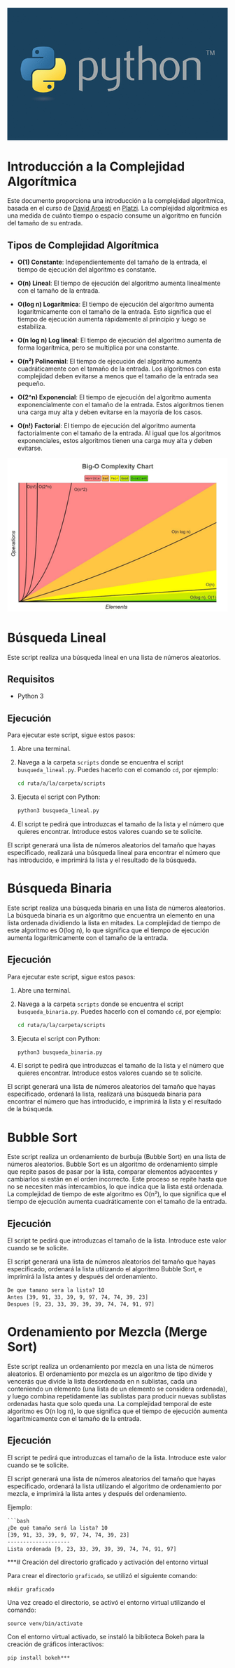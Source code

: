![Python Logo](./readme_img/python.png)

# Introducción a la Complejidad Algorítmica

Este documento proporciona una introducción a la complejidad algorítmica, basada en el curso de [David Aroesti](https://github.com/jdaroesti) en [Platzi](https://platzi.com). La complejidad algorítmica es una medida de cuánto tiempo o espacio consume un algoritmo en función del tamaño de su entrada.

## Tipos de Complejidad Algorítmica

- **O(1) Constante**: Independientemente del tamaño de la entrada, el tiempo de ejecución del algoritmo es constante.

- **O(n) Lineal**: El tiempo de ejecución del algoritmo aumenta linealmente con el tamaño de la entrada.

- **O(log n) Logarítmica**: El tiempo de ejecución del algoritmo aumenta logarítmicamente con el tamaño de la entrada. Esto significa que el tiempo de ejecución aumenta rápidamente al principio y luego se estabiliza.

- **O(n log n) Log lineal**: El tiempo de ejecución del algoritmo aumenta de forma logarítmica, pero se multiplica por una constante.

- **O(n²) Polinomial**: El tiempo de ejecución del algoritmo aumenta cuadráticamente con el tamaño de la entrada. Los algoritmos con esta complejidad deben evitarse a menos que el tamaño de la entrada sea pequeño.

- **O(2^n) Exponencial**: El tiempo de ejecución del algoritmo aumenta exponencialmente con el tamaño de la entrada. Estos algoritmos tienen una carga muy alta y deben evitarse en la mayoría de los casos.

- **O(n!) Factorial**: El tiempo de ejecución del algoritmo aumenta factorialmente con el tamaño de la entrada. Al igual que los algoritmos exponenciales, estos algoritmos tienen una carga muy alta y deben evitarse.

![Big O Complexity](./readme_img/big_o.jpg)

# Búsqueda Lineal

Este script realiza una búsqueda lineal en una lista de números aleatorios.

## Requisitos

- Python 3

## Ejecución

Para ejecutar este script, sigue estos pasos:

1. Abre una terminal.

2. Navega a la carpeta `scripts` donde se encuentra el script `busqueda_lineal.py`. Puedes hacerlo con el comando `cd`, por ejemplo:

    ```bash
    cd ruta/a/la/carpeta/scripts
    ```

3. Ejecuta el script con Python:

    ```bash
    python3 busqueda_lineal.py
    ```

4. El script te pedirá que introduzcas el tamaño de la lista y el número que quieres encontrar. Introduce estos valores cuando se te solicite.

El script generará una lista de números aleatorios del tamaño que hayas especificado, realizará una búsqueda lineal para encontrar el número que has introducido, e imprimirá la lista y el resultado de la búsqueda.

 # Búsqueda Binaria

Este script realiza una búsqueda binaria en una lista de números aleatorios. La búsqueda binaria es un algoritmo que encuentra un elemento en una lista ordenada dividiendo la lista en mitades. La complejidad de tiempo de este algoritmo es O(log n), lo que significa que el tiempo de ejecución aumenta logarítmicamente con el tamaño de la entrada.



## Ejecución

Para ejecutar este script, sigue estos pasos:

1. Abre una terminal.

2. Navega a la carpeta `scripts` donde se encuentra el script `busqueda_binaria.py`. Puedes hacerlo con el comando `cd`, por ejemplo:

    ```bash
    cd ruta/a/la/carpeta/scripts
    ```

3. Ejecuta el script con Python:

    ```bash
    python3 busqueda_binaria.py
    ```

4. El script te pedirá que introduzcas el tamaño de la lista y el número que quieres encontrar. Introduce estos valores cuando se te solicite.

El script generará una lista de números aleatorios del tamaño que hayas especificado, ordenará la lista, realizará una búsqueda binaria para encontrar el número que has introducido, e imprimirá la lista y el resultado de la búsqueda.

# Bubble Sort

Este script realiza un ordenamiento de burbuja (Bubble Sort) en una lista de números aleatorios. Bubble Sort es un algoritmo de ordenamiento simple que repite pasos de pasar por la lista, comparar elementos adyacentes y cambiarlos si están en el orden incorrecto. Este proceso se repite hasta que no se necesiten más intercambios, lo que indica que la lista está ordenada. La complejidad de tiempo de este algoritmo es O(n²), lo que significa que el tiempo de ejecución aumenta cuadráticamente con el tamaño de la entrada.

## Ejecución

El script te pedirá que introduzcas el tamaño de la lista. Introduce este valor cuando se te solicite.

El script generará una lista de números aleatorios del tamaño que hayas especificado, ordenará la lista utilizando el algoritmo Bubble Sort, e imprimirá la lista antes y después del ordenamiento.

    De que tamano sera la lista? 10
    Antes [39, 91, 33, 39, 9, 97, 74, 74, 39, 23]
    Despues [9, 23, 33, 39, 39, 39, 74, 74, 91, 97]

# Ordenamiento por Mezcla (Merge Sort)

Este script realiza un ordenamiento por mezcla en una lista de números aleatorios. El ordenamiento por mezcla es un algoritmo de tipo divide y vencerás que divide la lista desordenada en n sublistas, cada una conteniendo un elemento (una lista de un elemento se considera ordenada), y luego combina repetidamente las sublistas para producir nuevas sublistas ordenadas hasta que solo queda una. La complejidad temporal de este algoritmo es O(n log n), lo que significa que el tiempo de ejecución aumenta logarítmicamente con el tamaño de la entrada.

## Ejecución

El script te pedirá que introduzcas el tamaño de la lista. Introduce este valor cuando se te solicite.

El script generará una lista de números aleatorios del tamaño que hayas especificado, ordenará la lista utilizando el algoritmo de ordenamiento por mezcla, e imprimirá la lista antes y después del ordenamiento.

Ejemplo:

    ```bash
    ¿De qué tamaño será la lista? 10
    [39, 91, 33, 39, 9, 97, 74, 74, 39, 23]
    --------------------
    Lista ordenada [9, 23, 33, 39, 39, 39, 74, 74, 91, 97]

***# Creación del directorio graficado y activación del entorno virtual

Para crear el directorio `graficado`, se utilizó el siguiente comando:

    mkdir graficado

Una vez creado el directorio, se activó el entorno virtual utilizando el comando:

    source venv/bin/activate

Con el entorno virtual activado, se instaló la biblioteca Bokeh para la creación de gráficos interactivos:
    
    pip install bokeh***